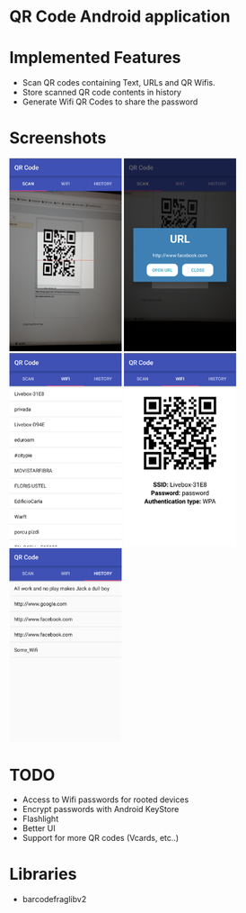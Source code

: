 # QR Code Android application

# Implemented Features
* Scan QR codes containing Text, URLs and QR Wifis.
* Store scanned QR code contents in history
* Generate Wifi QR Codes to share the password

# Screenshots
<img src="screenshots/scan.png" width="200">
<img src="screenshots/url_dialog.png" width="200">
<img src="screenshots/wifi_list.png" width="200">
<img src="screenshots/wifi_qr.png" width="200">
<img src="screenshots/history.png" width="200">




# TODO
* Access to Wifi passwords for rooted devices
* Encrypt passwords with Android KeyStore
* Flashlight
* Better UI
* Support for more QR codes (Vcards, etc..)

# Libraries
* barcodefraglibv2
